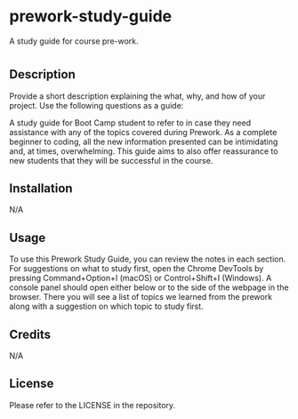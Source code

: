 # prework-study-guide
A study guide for course pre-work.
# <Your-Project-Title>

## Description

Provide a short description explaining the what, why, and how of your project. Use the following questions as a guide:

A study guide for Boot Camp student to refer to in case they need assistance with any of the topics covered during Prework. As a complete beginner to coding, all the new information presented can be intimidating and, at times, overwhelming. This guide aims to also offer reassurance to new students that they will be successful in the course. 


## Installation

N/A

## Usage

To use this Prework Study Guide, you can review the notes in each section. For suggestions on what to study first, open the Chrome DevTools by pressing Command+Option+I (macOS) or Control+Shift+I (Windows). A console panel should open either below or to the side of the webpage in the browser. There you will see a list of topics we learned from the prework along with a suggestion on which topic to study first.
 

## Credits

N/A

## License

Please refer to the LICENSE in the repository.